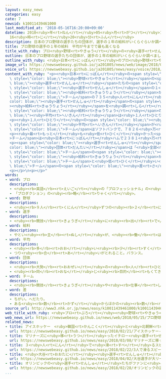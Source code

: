 ```yaml
---
layout: easy_news
categories: easy
cate: 7
newsid: k10011439461000
last_modified_at: '2018-05-16T16:20:00+09:00'
datetime: 2018<ruby>年<rt>ねん</rt></ruby>05<ruby>月<rt>がつ</rt></ruby>16<ruby>日<rt>にち</rt></ruby>
  16<ruby>時<rt>じ</rt></ruby>20<ruby>分<rt>ふん</rt></ruby>
description: 日本のプロ野球の選手たちの団体が、選手の１年の給料がいくらぐらいか調べました。
title: プロ野球の選手の１年の給料　平均が今までで最も高くなる
title_with_ruby: プロ<ruby>野球<rt>やきゅう</rt></ruby>の<ruby>選手<rt>せんしゅ</rt></ruby>の１<ruby>年<rt>ねん</rt></ruby>の<ruby>給料<rt>きゅうりょう</rt></ruby>　<ruby>平均<rt>へいきん</rt></ruby>が<ruby>今<rt>いま</rt></ruby>までで<ruby>最<rt>もっと</rt></ruby>も<ruby>高<rt>たか</rt></ruby>くなる
outline: 日本のプロ野球の選手たちの団体が、選手の１年の給料がいくらぐらいか調べました。
outline_with_ruby: <ruby>日本<rt>にっぽん</rt></ruby>のプロ<ruby>野球<rt>やきゅう</rt></ruby>の<ruby>選手<rt>せんしゅ</rt></ruby>たちの<ruby>団体<rt>だんたい</rt></ruby>が、<ruby>選手<rt>せんしゅ</rt></ruby>の１<ruby>年<rt>ねん</rt></ruby>の<ruby>給料<rt>きゅうりょう</rt></ruby>がいくらぐらいか<ruby>調<rt>しら</rt></ruby>べました。
image_url: https://newswebeasy.github.io/ja201805/news/web/image/2018/05/15/K10011439461_1805151835_1805151910_01_02.jpg
voice_url: https://newswebeasy.github.io/ja201805/news/easy/voice/2018/05/16/k10011439461000.mp4
content_with_ruby: "<p><ruby>日本<rt>にっぽん</rt></ruby>の<span style=\"color: blue;\">プロ</span><span\
  \ style=\"color: blue;\"><ruby>野球<rt>やきゅう</rt></ruby></span>の<span style=\"color:\
  \ blue;\"><ruby>選手<rt>せんしゅ</rt></ruby></span>たちの<span style=\"color: blue;\"><ruby>団体<rt>だんたい</rt></ruby></span>が、<span\
  \ style=\"color: blue;\"><ruby>選手<rt>せんしゅ</rt></ruby></span>の１<ruby>年<rt>ねん</rt></ruby>の<span\
  \ style=\"color: blue;\"><ruby>給料<rt>きゅうりょう</rt></ruby></span>がいくらぐらいか<ruby>調<rt>しら</rt></ruby>べました。１２<span\
  \ style=\"color: blue;\">チーム</span>の７３５<ruby>人<rt>にん</rt></ruby>の<span style=\"\
  color: blue;\"><ruby>選手<rt>せんしゅ</rt></ruby></span>の<span style=\"color: blue;\"\
  ><ruby>給料<rt>きゅうりょう</rt></ruby></span>を<ruby>調<rt>しら</rt></ruby>べると、<ruby>今年<rt>ことし</rt></ruby>の<span\
  \ style=\"color: blue;\"><ruby>給料<rt>きゅうりょう</rt></ruby></span>の<span style=\"color:\
  \ blue;\"><ruby>平均<rt>へいきん</rt></ruby></span>は<ruby>１人<rt>ひとり</rt></ruby>３９５５<ruby>万<rt>まん</rt></ruby><ruby>円<rt>えん</rt></ruby>でした。<ruby>去年<rt>きょねん</rt></ruby>より１２９<ruby>万<rt>まん</rt></ruby><ruby>円<rt>えん</rt></ruby><ruby>増<rt>ふ</rt></ruby>えて、<ruby>今<rt>いま</rt></ruby>までで<ruby>最<rt>もっと</rt></ruby>も<ruby>高<rt>たか</rt></ruby>くなりました。</p>\n\
  <p><ruby>１人<rt>ひとり</rt></ruby>の<span style=\"color: blue;\"><ruby>給料<rt>きゅうりょう</rt></ruby></span>の<span\
  \ style=\"color: blue;\"><ruby>平均<rt>へいきん</rt></ruby></span>が<ruby>最<rt>もっと</rt></ruby>も<ruby>高<rt>たか</rt></ruby>かった<span\
  \ style=\"color: blue;\">チーム</span>はソフトバンクで、７８２６<ruby>万<rt>まん</rt></ruby><ruby>円<rt>えん</rt></ruby>でした。２<ruby>番<rt>ばん</rt></ruby>は<ruby>巨人<rt>きょじん</rt></ruby>、３<ruby>番<rt>ばん</rt></ruby>は<ruby>阪神<rt>はんしん</rt></ruby>でした。１<ruby>番<rt>ばん</rt></ruby>から３<ruby>番<rt>ばん</rt></ruby>までは３<ruby>年<rt>ねん</rt></ruby><ruby>続<rt>つづ</rt></ruby>けて<ruby>同<rt>おな</rt></ruby>じでした。</p>\n\
  <p><ruby>最<rt>もっと</rt></ruby>も<ruby>低<rt>ひく</rt></ruby>かった<span style=\"color: blue;\"\
  >チーム</span>は<ruby>日本<rt>にっぽん</rt></ruby>ハムで２３８１<ruby>万<rt>まん</rt></ruby><ruby>円<rt>えん</rt></ruby>でした。</p>\n\
  <p><span style=\"color: blue;\"><ruby>選手<rt>せんしゅ</rt></ruby></span>たちの<span style=\"\
  color: blue;\"><ruby>団体<rt>だんたい</rt></ruby></span>は「<ruby>全部<rt>ぜんぶ</rt></ruby>の<span\
  \ style=\"color: blue;\">チーム</span>の<span style=\"color: blue;\"><ruby>平均<rt>へいきん</rt></ruby></span>は<ruby>高<rt>たか</rt></ruby>くなっていますが、<span\
  \ style=\"color: blue;\"><ruby>給料<rt>きゅうりょう</rt></ruby></span>が<ruby>高<rt>たか</rt></ruby>い<span\
  \ style=\"color: blue;\">チーム</span>と<ruby>低<rt>ひく</rt></ruby>い<span style=\"color:\
  \ blue;\">チーム</span>の<span style=\"color: blue;\"><ruby>差<rt>さ</rt></ruby></span>が<ruby>大<rt>おお</rt></ruby>きくなっています」と<ruby>話<rt>はな</rt></ruby>しています。</p>\n\
  <p></p>\n<p></p>"
words:
- word: プロ
  descriptions:
  - <ruby><rb>英語</rb><rt>えいご</rt></ruby>の「プロフェッショナル」の<ruby><rb>略</rb><rt>りゃく</rt></ruby>。<ruby><rb>職業</rb><rt>しょくぎょう</rt></ruby>にすること。<ruby><rb>本職</rb><rt>ほんしょく</rt></ruby>。<ruby><rb>専門</rb><rt>せんもん</rt></ruby>。
  - 「プロダクション」の<ruby><rb>略</rb><rt>りゃく</rt></ruby>。
- word: 野球
  descriptions:
  - <ruby><rb>９人</rb><rt>くにん</rt></ruby>ずつの<ruby><rb>２</rb><rt>に</rt></ruby>チームが、たがいにバットでボールを<ruby><rb>打</rb><rt>う</rt></ruby>ってせめ<ruby><rb>合</rb><rt>あ</rt></ruby>い、<ruby><rb>点</rb><rt>てん</rt></ruby>を<ruby><rb>争</rb><rt>あらそ</rt></ruby>う<ruby><rb>競技</rb><rt>きょうぎ</rt></ruby>。ベースボール。
- word: 選手
  descriptions:
  - <ruby><rb>競技</rb><rt>きょうぎ</rt></ruby>に<ruby><rb>出</rb><rt>で</rt></ruby>るために<ruby><rb>選</rb><rt>えら</rt></ruby>ばれた<ruby><rb>人</rb><rt>ひと</rt></ruby>。
- word: 給料
  descriptions:
  - やとい<ruby><rb>主</rb><rt>ぬし</rt></ruby>が、<ruby><rb>働</rb><rt>はたら</rt></ruby>いた<ruby><rb>人</rb><rt>ひと</rt></ruby>にはらうお<ruby><rb>金</rb><rt>かね</rt></ruby>。<ruby><rb>給与</rb><rt>きゅうよ</rt></ruby>。サラリー。
- word: 平均
  descriptions:
  - <ruby><rb>多</rb><rt>おお</rt></ruby>い<ruby><rb>少</rb><rt>すく</rt></ruby>ないや<ruby><rb>高</rb><rt>たか</rt></ruby>い<ruby><rb>低</rb><rt>ひく</rt></ruby>いなどがないように、ならすこと。
  - つり<ruby><rb>合</rb><rt>あ</rt></ruby>いがとれること。バランス。
- word: 団体
  descriptions:
  - <ruby><rb>大勢</rb><rt>おおぜい</rt></ruby>の<ruby><rb>人</rb><rt>ひと</rt></ruby>の<ruby><rb>集</rb><rt>あつ</rt></ruby>まり。
  - <ruby><rb>同</rb><rt>おな</rt></ruby>じ<ruby><rb>目的</rb><rt>もくてき</rt></ruby>を<ruby><rb>持</rb><rt>も</rt></ruby>った<ruby><rb>人々</rb><rt>ひとびと</rt></ruby>の<ruby><rb>集</rb><rt>あつ</rt></ruby>まり。
- word: チーム
  descriptions:
  - <ruby><rb>競技</rb><rt>きょうぎ</rt></ruby>や<ruby><rb>仕事</rb><rt>しごと</rt></ruby>をするときの、<ruby><rb>組</rb><rt>くみ</rt></ruby>や<ruby><rb>団体</rb><rt>だんたい</rt></ruby>。
- word: 差
  descriptions:
  - ちがい。へだたり。
  - ある<ruby><rb>数</rb><rt>かず</rt></ruby>からほかの<ruby><rb>数</rb><rt>かず</rt></ruby>を<ruby><rb>引</rb><rt>ひ</rt></ruby>いた<ruby><rb>残</rb><rt>のこ</rt></ruby>りの<ruby><rb>数</rb><rt>かず</rt></ruby>。
source_url: http://www3.nhk.or.jp/news/easy/k10011439461000/k10011439461000.html
web_title_with_ruby: <ruby>プロ<rt>ぷろ</rt></ruby><ruby>野球<rt>やきゅう</rt></ruby> <ruby>選手<rt>せんしゅ</rt></ruby>の<ruby>平均<rt>へいきん</rt></ruby><ruby>年俸<rt>ねんぽう</rt></ruby>が<ruby>過去<rt>かこ</rt></ruby><ruby>最高<rt>さいこう</rt></ruby>に
web_news_url: https://newswebeasy.github.io/news/web/2018/05/15/プロ野球-選手の平均年俸が過去最高に
related_news:
- title: アイスホッケー　<ruby>韓国<rt>かんこく</rt></ruby>と<ruby>北朝鮮<rt>きたちょうせん</rt></ruby>のチームの<ruby>試合<rt>しあい</rt></ruby>が<ruby>全部<rt>ぜんぶ</rt></ruby><ruby>終<rt>お</rt></ruby>わる
  url: https://newswebeasy.github.io/news/easy/2018/02/21/アイスホッケー-韓国と北朝鮮のチームの試合が全部終わる
- title: マリナーズに<ruby>移<rt>うつ</rt></ruby>ったイチロー<ruby>選手<rt>せんしゅ</rt></ruby>「<ruby>自分<rt>じぶん</rt></ruby>の<ruby>力<rt>ちから</rt></ruby>を<ruby>全部<rt>ぜんぶ</rt></ruby><ruby>出<rt>だ</rt></ruby>す」
  url: https://newswebeasy.github.io/news/easy/2018/03/08/マリナーズに移ったイチロー選手自分の力を全部出す
- title: ３<ruby>人<rt>にん</rt></ruby>で<ruby>滑<rt>すべ</rt></ruby>るスピードスケートの<ruby>女子<rt>じょし</rt></ruby><ruby>団体<rt>だんたい</rt></ruby>で<ruby>日本<rt>にっぽん</rt></ruby>が<ruby>金<rt>きん</rt></ruby>メダル
  url: https://newswebeasy.github.io/news/easy/2018/02/22/3人で滑るスピードスケートの女子団体で日本が金メダル
- title: <ruby>大谷<rt>おおたに</rt></ruby><ruby>選手<rt>せんしゅ</rt></ruby>が<ruby>大<rt>だい</rt></ruby>リーグの<ruby>試合<rt>しあい</rt></ruby>に<ruby>初<rt>はじ</rt></ruby>めてピッチャーで<ruby>出<rt>で</rt></ruby>て<ruby>勝<rt>か</rt></ruby>つ
  url: https://newswebeasy.github.io/news/easy/2018/04/02/大谷選手が大リーグの試合に初めてピッチャーで出て勝つ
- title: オリンピックの<ruby>選手<rt>せんしゅ</rt></ruby>たちがファンに<ruby>感謝<rt>かんしゃ</rt></ruby>の<ruby>気持<rt>きも</rt></ruby>ちを<ruby>伝<rt>つた</rt></ruby>える
  url: https://newswebeasy.github.io/news/easy/2018/02/28/オリンピックの選手たちがファンに感謝の気持ちを伝える
...
```

